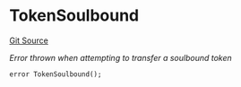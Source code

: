 # TokenSoulbound
[Git Source](https://github.com/w3b3d3v/valocracy-contracts/blob/cc23733bef36f5764ced212bbe0dc6dc3badbf1c/src/Valocracy.sol)

*Error thrown when attempting to transfer a soulbound token*


```solidity
error TokenSoulbound();
```

